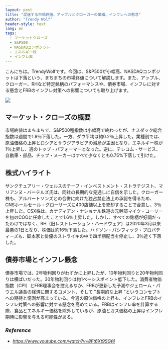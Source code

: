 ```yaml
---
layout: post
title: "混迷する市場終値、アップルとクローガーの業績、インフレへの懸念"
author: "Trendy Wolf"
header-style: text
lang: en
tags:
  - マーケットクローズ
  - S&P500
  - NASDAQコンポジット
  - エネルギー株
  - インフレ率
---
```


こんにちは。TrendyWolfです。今回は、S&P500が小幅高、NASDAQコンポジットは下落という、まちまちの市場終値について解説します。また、アップル、クローガー、RHなど特定銘柄のパフォーマンスや、債券市場、インフレに対する懸念とFRBのインフレ対策への影響についても取り上げます。

<img
    src="https://i.ytimg.com/vi/8Ft6Xt9SGf4/hqdefault.jpg"
/>


## マーケット・クローズの概要
市場終値はまちまちで、S&P500種指数は小幅高で終わったが、ナスダック総合指数は週間で1.9％下落した。一方、ダウ平均は約0.2％上昇した。業種別では、原油価格の上昇とロシアとサウジアラビアの減産が主因となり、エネルギー株が1％上昇し、週のトップ・パフォーマーとなった。逆に、テレコム・サービス、自動車・部品、チップ・メーカーはすべて少なくとも0.75%下落して引けた。

## 株式ハイライト
サンクチュアリー・ウェルスのチーフ・インベストメント・ストラテジスト、マリアンヌ・バーテルズ氏は、同社の長期的な見通しに自信を示した。クローガー株も、アルバートソンズとの合併に向けた独占禁止法上の承認を得るため、CNSホールセール・グローサーズに400店舗以上を売却することで合意し、3％上昇した。CSX株は、カナディアン・ナショナル鉄道の元幹部マイク・コーリーを初のCOOに任命したことで1.6％上昇した。しかし、すべての銘柄が好調だったわけではなく、RH（旧レストレーション・ハードウェア）は2020年3月以来最悪の1日となり、株価は約16％下落した。ハドソン・パシフィック・プロパティーズも、脚本家と俳優のストライキの中で四半期配当を停止し、3％近く下落した。

## 債券市場とインフレ懸念
債券市場では、2年物利回りがわずかに上昇したが、10年物利回りと20年物利回りは横ばいだった。30年物利回りは約1ベーシスポイント低下した。消費者物価指数（CPI）とFRB理事会を控えるなか、FRBが更新した予測やジェローム・パウエル議長の経済に関するコメント、そして "長期的な上昇 "というコンセプトへの期待と憶測が高まっている。今週の原油価格の上昇も、インフレとFRBのインフレ対策への影響に対する懸念を高めている。FRBはインフレ率を計算する際、食品とエネルギー価格を除外しているが、原油とガス価格の上昇はインフレ期待に影響を与える可能性がある。


### _Reference_
- _https://www.youtube.com/watch?v=8Ft6Xt9SGf4_

